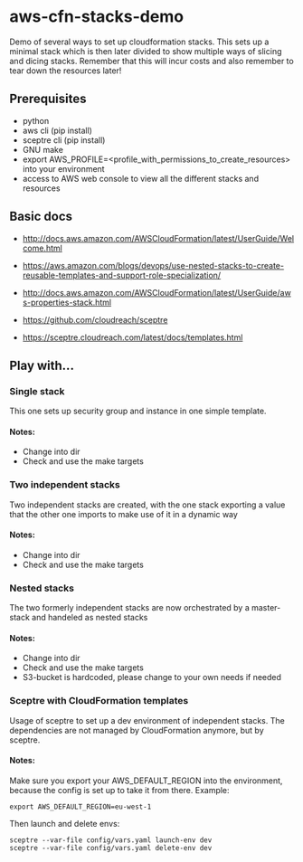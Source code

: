 # aws-cfn-stacks-demo
Demo of several ways to set up cloudformation stacks.
This sets up a minimal stack which is then later divided to show multiple ways of slicing and dicing stacks.
Remember that this will incur costs and also remember to tear down the resources later!

## Prerequisites
* python
* aws cli (pip install)
* sceptre cli (pip install)
* GNU make
* export AWS\_PROFILE=<profile\_with\_permissions\_to\_create\_resources> into your environment
* access to AWS web console to view all the different stacks and resources

## Basic docs
* http://docs.aws.amazon.com/AWSCloudFormation/latest/UserGuide/Welcome.html

* https://aws.amazon.com/blogs/devops/use-nested-stacks-to-create-reusable-templates-and-support-role-specialization/
* http://docs.aws.amazon.com/AWSCloudFormation/latest/UserGuide/aws-properties-stack.html

* https://github.com/cloudreach/sceptre
* https://sceptre.cloudreach.com/latest/docs/templates.html

## Play with...

### Single stack
This one sets up security group and instance in one simple template.

#### Notes:
* Change into dir
* Check and use the make targets

### Two independent stacks
Two independent stacks are created, with the one stack exporting a value that the other one imports to make use of it in a dynamic way

#### Notes:
* Change into dir
* Check and use the make targets

### Nested stacks
The two formerly independent stacks are now orchestrated by a master-stack and handeled as nested stacks

#### Notes:
* Change into dir
* Check and use the make targets
* S3-bucket is hardcoded, please change to your own needs if needed

### Sceptre with CloudFormation templates
Usage of sceptre to set up a dev environment of independent stacks. The dependencies are not managed by CloudFormation anymore, but by sceptre.

#### Notes:
Make sure you export your AWS\_DEFAULT\_REGION into the environment, because the config is set up to take it from there.
Example:
```
export AWS_DEFAULT_REGION=eu-west-1
```

Then launch and delete envs:

```
sceptre --var-file config/vars.yaml launch-env dev
sceptre --var-file config/vars.yaml delete-env dev
```
